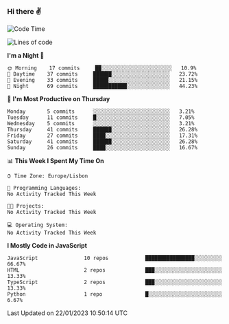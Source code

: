 ### Hi there :v:

<!--
**eusebioaddsilva/eusebioaddsilva** is a ✨ _special_ ✨ repository because its `README.md` (this file) appears on your GitHub profile.

<!--START_SECTION:waka-->
![Code Time](http://img.shields.io/badge/Code%20Time-35%20hrs%2012%20mins-blue)

![Lines of code](https://img.shields.io/badge/From%20Hello%20World%20I%27ve%20Written-658%20Thousand%20lines%20of%20code-blue)

**I'm a Night 🦉** 

```text
🌞 Morning    17 commits     ██░░░░░░░░░░░░░░░░░░░░░░░   10.9% 
🌆 Daytime    37 commits     ██████░░░░░░░░░░░░░░░░░░░   23.72% 
🌃 Evening    33 commits     █████░░░░░░░░░░░░░░░░░░░░   21.15% 
🌙 Night      69 commits     ███████████░░░░░░░░░░░░░░   44.23%

```
📅 **I'm Most Productive on Thursday** 

```text
Monday       5 commits      ░░░░░░░░░░░░░░░░░░░░░░░░░   3.21% 
Tuesday      11 commits     █░░░░░░░░░░░░░░░░░░░░░░░░   7.05% 
Wednesday    5 commits      ░░░░░░░░░░░░░░░░░░░░░░░░░   3.21% 
Thursday     41 commits     ██████░░░░░░░░░░░░░░░░░░░   26.28% 
Friday       27 commits     ████░░░░░░░░░░░░░░░░░░░░░   17.31% 
Saturday     41 commits     ██████░░░░░░░░░░░░░░░░░░░   26.28% 
Sunday       26 commits     ████░░░░░░░░░░░░░░░░░░░░░   16.67%

```


📊 **This Week I Spent My Time On** 

```text
⌚︎ Time Zone: Europe/Lisbon

💬 Programming Languages: 
No Activity Tracked This Week

🐱‍💻 Projects: 
No Activity Tracked This Week

💻 Operating System: 
No Activity Tracked This Week

```

**I Mostly Code in JavaScript** 

```text
JavaScript               10 repos            ████████████████░░░░░░░░░   66.67% 
HTML                     2 repos             ███░░░░░░░░░░░░░░░░░░░░░░   13.33% 
TypeScript               2 repos             ███░░░░░░░░░░░░░░░░░░░░░░   13.33% 
Python                   1 repo              █░░░░░░░░░░░░░░░░░░░░░░░░   6.67%

```



 Last Updated on 22/01/2023 10:50:14 UTC
<!--END_SECTION:waka-->
